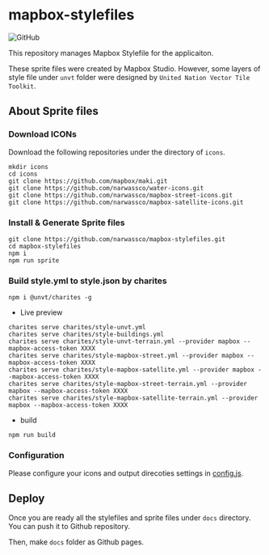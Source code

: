 # mapbox-stylefiles
![GitHub](https://img.shields.io/github/license/narwassco/mapbox-stylefiles)

This repository manages Mapbox Stylefile for the applicaiton.

These sprite files were created by Mapbox Studio. However, some layers of style file under `unvt` folder were designed by `United Nation Vector Tile Toolkit`.

## About Sprite files
### Download ICONs

Download the following repositories under the directory of `icons`.
```
mkdir icons
cd icons
git clone https://github.com/mapbox/maki.git
git clone https://github.com/narwassco/water-icons.git
git clone https://github.com/narwassco/mapbox-street-icons.git
git clone https://github.com/narwassco/mapbox-satellite-icons.git
```

### Install & Generate Sprite files
```
git clone https://github.com/narwassco/mapbox-stylefiles.git
cd mapbox-stylefiles
npm i
npm run sprite
```

### Build style.yml to style.json by charites

```
npm i @unvt/charites -g
```

- Live preview

```
charites serve charites/style-unvt.yml
charites serve charites/style-buildings.yml
charites serve charites/style-unvt-terrain.yml --provider mapbox --mapbox-access-token XXXX
charites serve charites/style-mapbox-street.yml --provider mapbox --mapbox-access-token XXXX
charites serve charites/style-mapbox-satellite.yml --provider mapbox --mapbox-access-token XXXX
charites serve charites/style-mapbox-street-terrain.yml --provider mapbox --mapbox-access-token XXXX
charites serve charites/style-mapbox-satellite-terrain.yml --provider mapbox --mapbox-access-token XXXX
```

- build

```
npm run build
```

### Configuration
Please configure your icons and output direcoties settings in [config.js](./test/config.js).

## Deploy
Once you are ready all the stylefiles and sprite files under `docs` directory. You can push it to Github repository.

Then, make `docs` folder as Github pages.
